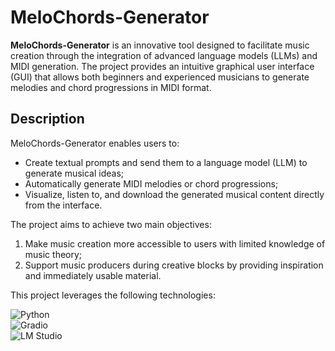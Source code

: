 # MeloChords-Generator

**MeloChords-Generator** is an innovative tool designed to facilitate music creation through the integration of advanced language models (LLMs) and MIDI generation. The project provides an intuitive graphical user interface (GUI) that allows both beginners and experienced musicians to generate melodies and chord progressions in MIDI format.  

## Description

MeloChords-Generator enables users to:  
- Create textual prompts and send them to a language model (LLM) to generate musical ideas;   
- Automatically generate MIDI melodies or chord progressions;  
- Visualize, listen to, and download the generated musical content directly from the interface.  

The project aims to achieve two main objectives:  
1. Make music creation more accessible to users with limited knowledge of music theory;  
2. Support music producers during creative blocks by providing inspiration and immediately usable material.

This project leverages the following technologies:  

![Python](https://img.shields.io/badge/Python-3.10-blue?logo=python&logoColor=white)  
![Gradio](https://img.shields.io/badge/Gradio-UI-success?logo=gradio&logoColor=white)  
![LM Studio](https://img.shields.io/badge/LM%20Studio-LLM-orange?logo=data:image/png;base64,iVBORw0KGgoAAAANSUhEUgAAACAAAAAgCAYAAABzenr0AAABP0lEQVRYR+2WsQ3CMAxFz2IqIAlIgzIgTAESoJ3IAJiAA2JAFkgLO1kLMIG9BqD+4uB7m7dxT6+fXDQCB9r7VgBKbK4Uj2klD0RlAi1y3BDXnARIkB9XMoGbEKUIp6CQD7Aukq0J0+pyC6BRsS5UkS6zYqUVzGBpHhZL9+MibXY2uZ2ZKJk1IUzfYJ8n2t0lExF0W7TQzSH6GnyIkmk6rWQKyK9kV7G+Alk7QfRrKZ9I8P4hYrN9RkI2n2zB6xkUL58Z5fqM45tVr9e5gq66fZSk9aL8BzqyhX13TlmJAAAAAElFTkSuQmCC)
